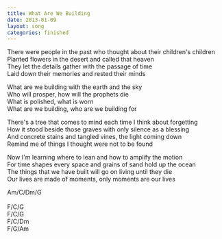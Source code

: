```yaml
---
title: What Are We Building
date: 2013-01-09
layout: song
categories: finished
---
```

There were people in the past who thought about their children's children  
Planted flowers in the desert and called that heaven  
They let the details gather with the passage of time  
Laid down their memories and rested their minds

<div class="chorus">
  What are we building with the earth and the sky<br/>
  Who will prosper, how will the prophets die<br/>
  What is polished, what is worn<br/>
  What are we building, who are we building for
</div>

There's a tree that comes to mind each time I think about forgetting  
How it stood beside those graves with only silence as a blessing  
And concrete stains and tangled vines, the light coming down  
Remind me of things I thought were not to be found

Now I'm learning where to lean and how to amplify the motion  
For time shapes every space and grains of sand hold up the ocean  
The things that we have built will go on living until they die  
Our lives are made of moments, only moments are our lives

<div class="chords">
  Am/C/Dm/G<br/>
  <br/>
  F/C/G<br/>
  F/C/G<br/>
  F/C/Dm<br/>
  F/G/Am
</div>
